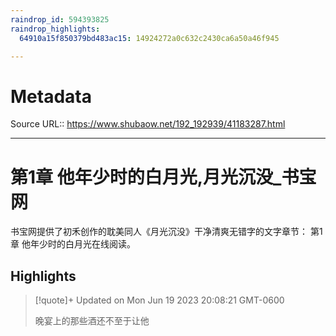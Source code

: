 ```yaml
---
raindrop_id: 594393825
raindrop_highlights:
  64910a15f850379bd483ac15: 14924272a0c632c2430ca6a50a46f945

---
```


# Metadata
Source URL:: https://www.shubaow.net/192_192939/41183287.html


---
# 第1章 他年少时的白月光,月光沉没_书宝网

书宝网提供了初禾创作的耽美同人《月光沉没》干净清爽无错字的文字章节： 第1章 他年少时的白月光在线阅读。

## Highlights

> [!quote]+ Updated on Mon Jun 19 2023 20:08:21 GMT-0600
>
> 晚宴上的那些酒还不至于让他

